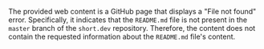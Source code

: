 The provided web content is a GitHub page that displays a "File not found" error. Specifically, it indicates that the `README.md` file is not present in the `master` branch of the `short.dev` repository. Therefore, the content does not contain the requested information about the `README.md` file's content.
